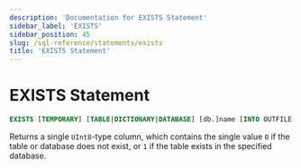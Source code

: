 ```yaml
---
description: 'Documentation for EXISTS Statement'
sidebar_label: 'EXISTS'
sidebar_position: 45
slug: /sql-reference/statements/exists
title: 'EXISTS Statement'
---
```


# EXISTS Statement

```sql
EXISTS [TEMPORARY] [TABLE|DICTIONARY|DATABASE] [db.]name [INTO OUTFILE filename] [FORMAT format]
```

Returns a single `UInt8`-type column, which contains the single value `0` if the table or database does not exist, or `1` if the table exists in the specified database.

